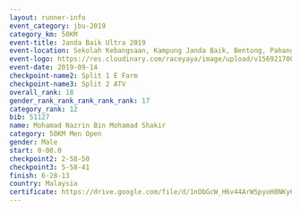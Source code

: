 ```yaml
---
layout: runner-info 
event_category: jbu-2019 
category_km: 50KM 
event-title: Janda Baik Ultra 2019 
event-location: Sekolah Kebangsaan, Kampung Janda Baik, Bentong, Pahang, Malaysia 
event-logo: https://res.cloudinary.com/raceyaya/image/upload/v1569217009/logo/janda-baik_vch1pc.jpg 
event-date: 2019-09-14 
checkpoint-name2: Split 1 E Farm 
checkpoint-name3: Split 2 ATV 
overall_rank: 18
gender_rank_rank_rank_rank_rank: 17
category_rank: 12
bib: 51127
name: Mohamad Nazrin Bin Mohamad Shakir
category: 50KM Men Open
gender: Male
start: 0-00.0
checkpoint2: 2-58-50
checkpoint3: 5-58-41
finish: 6-28-13
country: Malaysia
certificate: https://drive.google.com/file/d/1nObGcW_H6v44ArWSpyoH8NKy6Wez3CSy/view?usp=sharing
---
```

